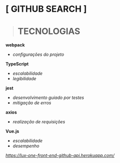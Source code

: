 # **[ GITHUB SEARCH ]**
> # TECNOLOGIAS

**webpack**
* *configurações do projeto*

**TypeScript**
* *escalabilidade*
* *legibilidade*

**jest**
* *desenvolvimento guiado por testes*
* *mitigação de erros*

**axios**
* *realização de requisições*

**Vue.js**
* *escalabilidade*
* *desempenho*

*https://lux-one-front-end-github-api.herokuapp.com/*
